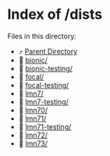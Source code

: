 
# Index of /dists
Files in this directory:
- ⤴ [Parent Directory](../)
- 📁 [bionic/](bionic)
- 📁 [bionic-testing/](bionic-testing)
- 📁 [focal/](focal)
- 📁 [focal-testing/](focal-testing)
- 📁 [lmn7/](lmn7)
- 📁 [lmn7-testing/](lmn7-testing)
- 📁 [lmn70/](lmn70)
- 📁 [lmn71/](lmn71)
- 📁 [lmn71-testing/](lmn71-testing)
- 📁 [lmn72/](lmn72)
- 📁 [lmn73/](lmn73)
